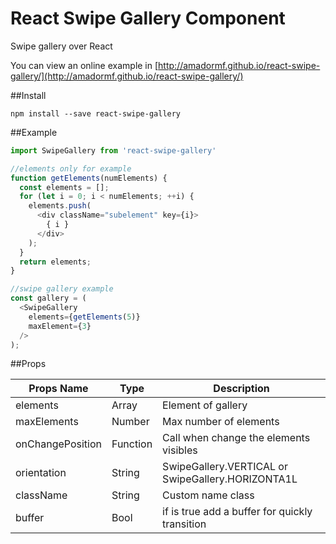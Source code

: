 # React Swipe Gallery Component

Swipe gallery over React

You can view an online example in [http://amadormf.github.io/react-swipe-gallery/](http://amadormf.github.io/react-swipe-gallery/)

##Install

`npm install --save react-swipe-gallery`

##Example

```javascript
import SwipeGallery from 'react-swipe-gallery'

//elements only for example
function getElements(numElements) {
  const elements = [];
  for (let i = 0; i < numElements; ++i) {
    elements.push(
      <div className="subelement" key={i}>
        { i }
      </div>
    );
  }
  return elements;
}

//swipe gallery example
const gallery = (
  <SwipeGallery
    elements={getElements(5)}
    maxElement={3}
  />  
);
```

##Props

|Props Name | Type      | Description              |
|-----------|-----------|--------------------------|
|elements   |Array      |Element of gallery        |
|maxElements|Number     |Max number of elements    |   
|onChangePosition|Function |Call when change the elements visibles|
|orientation|String     |SwipeGallery.VERTICAL or SwipeGallery.HORIZONTA1L|
|className  |String     |Custom name class         |
|buffer     |Bool       |if is true add a buffer for quickly transition|

